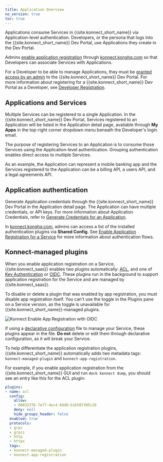 ```yaml
---
title: Application Overview
no_version: true
toc: true
---
```


Applications consume Services in {{site.konnect_short_name}} via Application-level authentication. Developers, or the persona that logs into the {{site.konnect_short_name}} Dev Portal, use Applications they create in the Dev Portal.

Admins [enable application registration](/konnect/legacy/dev-portal/applications/enable-app-reg/) through [konnect.konghq.com](https://konnect.konghq.com) so that Developers can associate Services with Applications.

For a Developer to be able to manage Applications, they must be [granted access by an admin](/konnect/legacy/dev-portal/access-and-approval/manage-devs/) to the {{site.konnect_short_name}} Dev Portal. For more information about registering for a {{site.konnect_short_name}} Dev Portal as a Developer, see [Developer Registration](/konnect/legacy/dev-portal/access-and-approval/dev-reg/).

## Applications and Services

Multiple Services can be registered to a single Application. In the {{site.konnect_short_name}} Dev Portal, Services registered to an Application will be listed in the Application detail page, available through **My Apps** in the top-right corner dropdown menu beneath the Developer's login email.

The purpose of registering Services to an Application is to consume those Services using the Application-level authentication. Grouping authentication enables direct access to multiple Services.

As an example, the Application can represent a mobile banking app and the Services registered to the Application can be a billing API, a users API, and a legal agreements API.

## Application authentication

Generate Application credentials through the {{site.konnect_short_name}} Dev Portal in the Application detail page. The Application can have multiple credentials, or API keys. For more information about Application Credentials, refer to [Generate Credentials for an Application](/konnect/legacy/dev-portal/applications/dev-gen-creds/).

In [konnect.konghq.com](https://konnect.konghq.com), admins can access a list of the installed authentication plugins via **Shared Config**. See [Enable Application Registration for a Service](/konnect/legacy/dev-portal/applications/enable-app-reg/) for more information about authentication flows.

## Konnect-managed plugins

When you enable application registration on a Service,
{{site.konnect_saas}} enables two plugins automatically:
[ACL](/hub/kong-inc/acl), and one of [Key Authentication](/hub/kong-inc/key-auth)
or [OIDC](/hub/kong-inc/openid-connect). These plugins run in the background to
support application registration for the Service and are managed by
{{site.konnect_saas}}.

To disable or delete a plugin that was enabled by app registration,
you must disable app registration itself. You can't use the toggle in the
Plugins pane on a Service version, as the toggle is unavailable for
{{site.konnect_short_name}}-managed plugins.

![Konnect Enable App Registration with OIDC](/assets/images/docs/konnect/konnect-enable-app-reg-oidc-toggle.png)

If using a [declarative configuration](/konnect/legacy/getting-started/declarative-config)
file to manage your Service, these plugins appear in the file. **Do not**
delete or edit them through declarative configuration, as it will break your Service.

To help differentiate the application registration plugins,
{{site.konnect_short_name}} automatically adds two metadata tags:
`konnect-managed-plugin` and `konnect-app-registration`.

For example, if you enable application registration from the
{{site.konnect_short_name}} GUI and run `deck konnect dump`, you should see
an entry like this for the ACL plugin:

```yaml
plugins:
- name: acl
  config:
    allow:
    - 0003237b-7e77-4ec4-8dd0-b1b587305c28
    deny: null
    hide_groups_header: false
  enabled: true
  protocols:
  - grpc
  - grpcs
  - http
  - https
  tags:
  - konnect-managed-plugin
  - konnect-app-registration
  ```
